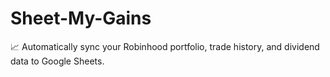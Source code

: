 # Sheet-My-Gains
📈 Automatically sync your Robinhood portfolio, trade history, and dividend data to Google Sheets.
